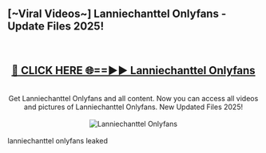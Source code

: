 <h2>[~Viral Videos~] Lanniechanttel Onlyfans - Update Files 2025!</h2>
<br>
<div align="center">
<h2><a href="https://betterlinks.top/A2PfLJ" rel="nofollow">🔴 CLICK HERE 🌐==►► Lanniechanttel Onlyfans</a></h2>
<br>
Get Lanniechanttel Onlyfans and all content. Now you can access all videos and pictures of Lanniechanttel Onlyfans. New Updated Files 2025!
<br>
<br>
<a href="https://betterlinks.top/A2PfLJ" rel="nofollow" data-target="animated-image.originalLink"><img src="https://i.ibb.co.com/WyWwxjT/player-gif2.gif" alt="Lanniechanttel Onlyfans" style="max-width: 100%; display: inline-block;" data-target="animated-image.originalImage"></a>
</div>
<br>
lanniechanttel onlyfans leaked